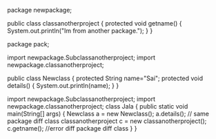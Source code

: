 package newpackage;

public class classanotherproject {
	protected void getname()
	{
		System.out.println("Im from another package.");
	}
}

package pack;

import newpackage.Subclassanotherproject;
import newpackage.classanotherproject;

public class Newclass {
	protected String name="Sai";
	protected void details()
	{
		System.out.println(name);
	}
}

import newpackage.Subclassanotherproject;
import newpackage.classanotherproject;
class Jala {
	public static void main(String[] args) {
		Newclass a = new Newclass();
		a.details(); // same package diff class
		classanotherproject c = new classanotherproject();
		c.getname(); //error diff package diff class
	}
}

